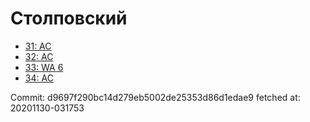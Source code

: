 # Столповский
- [31: AC](31.md)
- [32: AC](32.md)
- [33: WA 6](33.md)
- [34: AC](34.md)

Commit: d9697f290bc14d279eb5002de25353d86d1edae9
 fetched at: 20201130-031753
